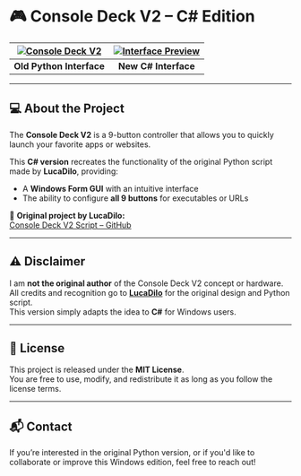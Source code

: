 # 🎮 Console Deck V2 – C# Edition

| [![Console Deck V2](https://i.postimg.cc/mrnbtFGh/Untitled.png)](https://postimg.cc/Z9rkQnnh) | [![Interface Preview](https://i.postimg.cc/5t4JPSfx/Untitled.png)](https://postimg.cc/CRQ95DZt) |
|:--:|:--:|
| **Old Python Interface** | **New C# Interface** |

---

## 💻 About the Project

The **Console Deck V2** is a 9-button controller that allows you to quickly launch your favorite apps or websites.  

This **C# version** recreates the functionality of the original Python script made by **LucaDilo**, providing:

- A **Windows Form GUI** with an intuitive interface  
- The ability to configure **all 9 buttons** for executables or URLs

🔗 **Original project by LucaDilo:**  
[Console Deck V2 Script – GitHub](https://github.com/LucaDiLorenzo98/cd_v2_script)

---

## ⚠️ Disclaimer

I am **not the original author** of the Console Deck V2 concept or hardware.  
All credits and recognition go to **[LucaDilo](https://makerworld.com/en/u/1822667)** for the original design and Python script.  
This version simply adapts the idea to **C#** for Windows users.

---

## 📄 License

This project is released under the **MIT License**.  
You are free to use, modify, and redistribute it as long as you follow the license terms.

---

## 📬 Contact

If you’re interested in the original Python version, or if you'd like to collaborate or improve this Windows edition, feel free to reach out!  
